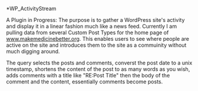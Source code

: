 *WP_ActivityStream


A Plugin in Progress: The purpose is to gather a WordPress site's activity and display it in a linear fashion much like a news feed. Currently I am pulling data from several Custom Post Types for the home page of www.makemedicinebetter.org. This enables users to see where people are active on the site and introduces them to the site as a commuinity without much digging around.

The query selects the posts and comments, converst the post date to a unix timestamp, shortens the content of the post to as many words as you wish, adds comments with a title like "RE:Post Title" then the body of the comment and the content, essentially comments become posts.



